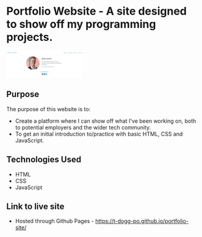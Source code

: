 # Portfolio Website - A site designed to show off my programming projects.
<img src="./img/portfolio.PNG" width="200px">

## Purpose
The purpose of this website is to:
* Create a platform where I can show off what I've been working on, both to potential employers and the wider tech community.
* To get an initial introduction to/practice with basic HTML, CSS and JavaScript.

## Technologies Used
* HTML
* CSS
* JavaScript

## Link to live site
* Hosted through Github Pages - https://t-dogg-po.github.io/portfolio-site/
